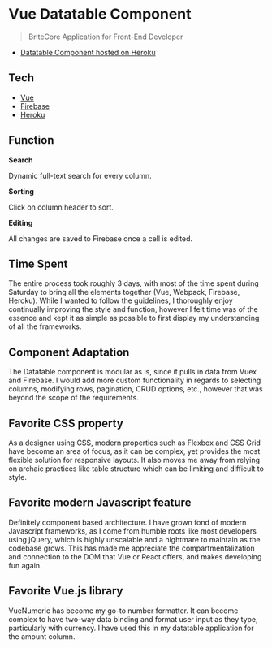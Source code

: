 # Vue Datatable Component

> BriteCore Application for Front-End Developer

* [Datatable Component hosted on Heroku](https://britecore-application.herokuapp.com/)

## Tech

* [Vue](https://vuejs.org)
* [Firebase](https://firebase.google.com)
* [Heroku](https://www.heroku.com/home)


## Function
**Search**

Dynamic full-text search for every column.

**Sorting**

Click on column header to sort.

**Editing**

All changes are saved to Firebase once a cell is edited.


## Time Spent

The entire process took roughly 3 days, with most of the time spent during Saturday to bring all the elements together (Vue, Webpack, Firebase, Heroku). While I wanted to follow the guidelines, I thoroughly enjoy continually improving the style and function, however I felt time was of the essence and kept it as simple as possible to first display my understanding of all the frameworks.

## Component Adaptation

The Datatable component is modular as is, since it pulls in data from Vuex and Firebase. I would add more custom functionality in regards to selecting columns, modifying rows, pagination, CRUD options, etc., however that was beyond the scope of the requirements.

## Favorite CSS property

As a designer using CSS, modern properties such as Flexbox and CSS Grid have become an area of focus, as it can be complex, yet provides the most flexible solution for responsive layouts. It also moves me away from relying on archaic practices like table structure which can be limiting and difficult to style.

## Favorite modern Javascript feature

Definitely component based architecture. I have grown fond of modern Javascript frameworks, as I come from humble roots like most developers using jQuery, which is highly unscalable and a nightmare to maintain as the codebase grows. This has made me appreciate the compartmentalization and connection to the DOM that Vue or React offers, and makes developing fun again.

## Favorite Vue.js library

VueNumeric has become my go-to number formatter. It can become complex to have two-way data binding and format user input as they type, particularly with currency. I have used this in my datatable application for the amount column.